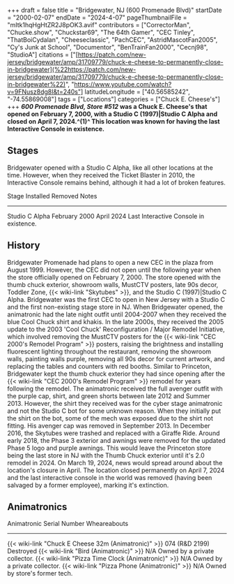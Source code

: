 +++
draft = false
title = "Bridgewater, NJ (600 Promenade Blvd)"
startDate = "2000-02-07"
endDate = "2024-4-07"
pageThumbnailFile = "mItk1hqHgHtZR2J8pOK3.avif"
contributors = ["CorrectorMan", "Chucke.show", "Chuckstar69", "The 64th Gamer", "CEC Tinley", "ThatBoiCydalan", "Cheeseclassic", "PachCEC", "AstridMascotFan2005", "Cy's Junk at School", "Documentor", "BenTrainFan2000", "Cecnj98", "StudioA"]
citations = ["[https://patch.com/new-jersey/bridgewater/amp/31709779/chuck-e-cheese-to-permanently-close-in-bridgewater](%22https://patch.com/new-jersey/bridgewater/amp/31709779/chuck-e-cheese-to-permanently-close-in-bridgewater%22)", "https://www.youtube.com/watch?v=9FNusz8dg8I&t=240s"]
latitudeLongitude = ["40.56585242", "-74.55869008"]
tags = ["Locations"]
categories = ["Chuck E. Cheese's"]
+++
***600 Promenade Blvd, Store #512* was a Chuck E. Cheese's that opened on February 7, 2000, with a Studio C (1997)|Studio C Alpha and closed on April 7, 2024.^(1)^ This location was known for having the last Interactive Console in existence.**

## Stages

Bridgewater opened with a Studio C Alpha, like all other locations at the time. However, when they received the Ticket Blaster in 2010, the Interactive Console remains behind, although it had a lot of broken features.

  Stage            Installed       Removed      Notes
  ---------------- --------------- ------------ ----------------------------------------
  Studio C Alpha   February 2000   April 2024   Last Interactive Console in existence.

## History

Bridgewater Promenade had plans to open a new CEC in the plaza from August 1999. However, the CEC did not open until the following year when the store officially opened on February 7, 2000. The store opened with the thumb chuck exterior, showroom walls, MustCTV posters, late 90s decor, Toddler Zone, {{< wiki-link "Skytubes" >}}, and the Studio C (1997)|Studio C Alpha. Bridgewater was the first CEC to open in New Jersey with a Studio C and the first non-existing stage store in NJ. When Bridgewater opened, the animatronic had the late night outfit until 2004-2007 when they received the blue Cool Chuck shirt and khakis.
In the late 2000s, they received the 2005 update to the 2003 'Cool Chuck' Reconfiguration / Major Remodel Initiative, which involved removing the MustCTV posters for the {{< wiki-link "CEC 2000's Remodel Program" >}} posters, raising the brightness and installing fluorescent lighting throughout the restaurant, removing the showroom walls, painting walls purple, removing all 90s decor for current artwork, and replacing the tables and counters with red booths. Similar to Princeton, Bridgewater kept the thumb chuck exterior they had since opening after the {{< wiki-link "CEC 2000's Remodel Program" >}} remodel for years following the remodel. The animatronic received the full avenger outfit with the purple cap, shirt, and green shorts between late 2012 and Summer 2013. However, the shirt they received was for the cyber stage animatronic and not the Studio C bot for some unknown reason. When they initially put the shirt on the bot, some of the mech was exposed due to the shirt not fitting. His avenger cap was removed in September 2013.
In December 2016, the Skytubes were trashed and replaced with a Giraffe Ride. Around early 2018, the Phase 3 exterior and awnings were removed for the updated Phase 5 logo and purple awnings. This would leave the Princeton store being the last store in NJ with the Thumb Chuck exterior until it's 2.0 remodel in 2024. On March 19, 2024, news would spread around about the location's closure in April. The location closed permanently on April 7, 2024 and the last interactive console in the world was removed (having been salvaged by a former employee), marking it's extinction.

## Animatronics

  Animatronic                                                Serial Number    Wheareabouts
  ---------------------------------------------------------- ---------------- --------------------------------
  {{< wiki-link "Chuck E Cheese 32m (Animatronic)" >}}   074 (R&D 2199)   Destroyed
  {{< wiki-link "Bird (Animatronic)" >}}                 N/A              Owned by a private collector.
  {{< wiki-link "Pizza Time Clock (Animatronic)" >}}     N/A              Owned by a private collector.
  {{< wiki-link "Pizza Phone (Animatronic)" >}}          N/A              Owned by store's former tech.
